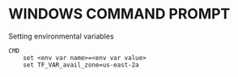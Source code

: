# WINDOWS COMMAND PROMPT

Setting environmental variables

```CMD
CMD
    set <env var name>=<env var value>
    set TF_VAR_avail_zone=us-east-2a       
```
